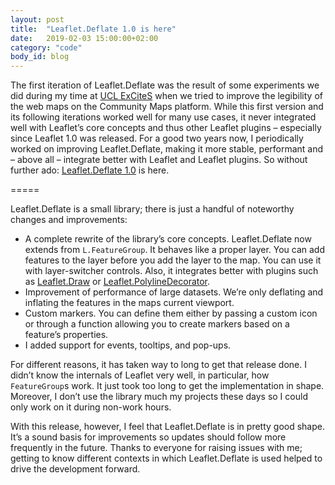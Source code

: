 ```yaml
---
layout: post
title:  "Leaflet.Deflate 1.0 is here"
date:   2019-02-03 15:00:00+02:00
category: "code"
body_id: blog
---
```


The first iteration of Leaflet.Deflate was the result of some experiments we did during my time at [UCL ExCiteS](https://www.ucl.ac.uk/excites) when we tried to improve the legibility of the web maps on the Community Maps platform. While this first version and its following iterations worked well for many use cases, it never integrated well with Leaflet’s core concepts and thus other Leaflet plugins – especially since Leaflet 1.0 was released. For a good two years now, I periodically worked on improving Leaflet.Deflate, making it more stable, performant and – above all – integrate better with Leaflet and Leaflet plugins. So without further ado: [Leaflet.Deflate 1.0](https://github.com/oliverroick/Leaflet.Deflate) is here. 

=====

Leaflet.Deflate is a small library; there is just a handful of noteworthy changes and improvements:

- A complete rewrite of the library’s core concepts. Leaflet.Deflate now extends from `L.FeatureGroup`. It behaves like a proper layer. You can add features to the layer before you add the layer to the map. You can use it with layer-switcher controls. Also, it integrates better with plugins such as [Leaflet.Draw](https://github.com/Leaflet/Leaflet.draw) or [Leaflet.PolylineDecorator](https://github.com/bbecquet/Leaflet.PolylineDecorator). 
- Improvement of performance of large datasets. We’re only deflating and inflating the features in the maps current viewport. 
- Custom markers. You can define them either by passing a custom icon or through a function allowing you to create markers based on a feature’s properties. 
- I added support for events, tooltips, and pop-ups. 

For different reasons, it has taken way to long to get that release done. I didn’t know the internals of Leaflet very well, in particular, how `FeatureGroup`s work. It just took too long to get the implementation in shape. Moreover, I don’t use the library much my projects these days so I could only work on it during non-work hours.

With this release, however, I feel that Leaflet.Deflate is in pretty good shape. It’s a sound basis for improvements so updates should follow more frequently in the future. Thanks to everyone for raising issues with me; getting to know different contexts in which Leaflet.Deflate is used helped to drive the development forward. 
